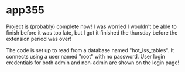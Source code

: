 # app355
Project is (probably) complete now! I was worried I wouldn't be able to finish before it was too late, but I got it finished the thursday before the extension period was over!

The code is set up to read from a database named "hot_iss_tables". It connects using a user named "root" with no password. User login credentials for both admin and non-admin are shown on the login page!
